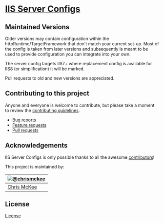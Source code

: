 # [IIS Server Configs](https://github.com/h5bp/server-configs-iis)

## Maintained Versions

Older versions may contain configuration within the httpRuntime/TargetFramework that don't match your current set-up. Most of the config is taken from later versions and subsequently is meant to be used to provide configuration you can integrate into your own.

The server config targets IIS7+ where replacement config is available for IIS8 (or simplification) it will be marked.

Pull requests to old and new versions are appreciated.

## Contributing to this project

Anyone and everyone is welcome to contribute, but please take a moment to review
the [contributing guidelines](CONTRIBUTING.md).

* [Bug reports](CONTRIBUTING.md#bugs)
* [Feature requests](CONTRIBUTING.md#features)
* [Pull requests](CONTRIBUTING.md#pull-requests)

## Acknowledgements

IIS Server Configs is only possible thanks to all the awesome
[contributors](https://github.com/h5bp/server-configs-iis/graphs/contributors)!


This project is maintained by:

| [![@chrismckee](http://s.gravatar.com/avatar/51a17b9288b3466a6c1939bd836b17aa?s=90)](http://twitter.com/chrismckee "Follow @chrismckee on Twitter") |
|---|
| [Chris McKee](http://chrismckee.co.uk) |

## License

[License](LICENSE.md)
